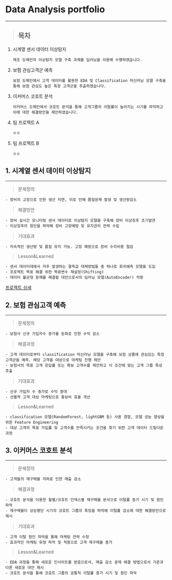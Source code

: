 # Data Analysis portfolio
--- 

> ## 목차

1. 시계열 센서 데이터 이상탐지
   
   `제조 도메인의 이상탐지 모델 구축 과제를 딥러닝을 이용해 수행하였습니다. `
3. 보험 관심고객군 예측
   
   `보험 도메인에서 고객 데이터를 활용한 EDA 및 Classification 머신러닝 모델 구축을 통해 보험 관심도 높은 특정 고객군을 추출하였습니다. `
4. 이커머스 코호트 분석
   
   `이커머스 도메인에서 코호트 분석을 통해 고객그룹의 이탈률이 높아지는 시기를 파악하고 이에 대한 해결방안을 제안하였습니다. `
5. 팀 프로젝트 A
   
   `ㅇㅇ`
6. 팀 프로젝트 B
    
   `ㅇㅇ`

## **1. 시계열 센서 데이터 이상탐지**
---

> 문제정의

```
- 장비의 고장으로 인한 생산 지연, 이로 인해 품질문제 발생 및 생산량감소
```

> 해결방안

```
- 장비 실시간 모니터링 센서 데이터로 이상탐지 모델을 구축해 장비 이상징후 조기발견
- 이상징후의 원인을 파악해 장비 고장예방 및 유지관리 전략 수립
```

> 기대효과

```
- 지속적인 생산량 및 품질 유지 가능. 고장 예방으로 장비 수리비용 절감
```

> Lesson&Learned

```
- 센서 데이터데에서 자주 발생하는 결측값 대체방법들 중 하나로 회귀예측 모델을 도입
- 프로젝트 목표 해결 위한 목표변수 재설정(Shifting)
- 데이터 불균형 문제를 해결할 대안으로서의 딥러닝 모델(AutoEncoder) 적용
```
[프로젝트 상세](https://github.com/2yangho/portfolio/tree/main/%ED%94%84%EB%A1%9C%EC%A0%9D%ED%8A%B8A)
## **2. 보험 관심고객 예측**
---

> 문제정의

```
- 보험사 신규 가입자수 증가율 둔화로 인한 수익 감소
```

> 해결과정

```
- 고객 데이터로부터 classification 머신러닝 모델을 구축해 보험 상품에 관심있는 특정 고객군을 예측. 해당 고객을 대상으로 마케팅 진행 제안
- 보험사의 목표 고객 응답률 또는 확보 고객수를 제안하고 이 조건에 맞는 고객 그룹 특성 추출
```

> 기대효과

```
- 신규 가입자 수 증가로 수익 증대
- 선별적 고객 대상 마케팅으로 홍보비 효율 개선
```

> Lesson&Learned

```
- classification 모델(RandomForest, lightGBM 등) 사용 경험, 모델 성능 향상을 위한 Feature Engineering
- 대상 고객의 목표 가입률 및 고객수를 만족시키는 조건을 찾기 위한 고객 데이터 드릴다운 과정 
```

## **3. 이커머스 코호트 분석**
---

> 문제정의

```
- 고객들의 재구매율 저하로 인한 매출 감소
```

> 해결과정

```
- 코호트 분석을 이용한 월별/코호트 인덱스별 재구매율 분석으로 이탈률 증가 시기 및 원인 파악
- 재구매율이 상승했던 시기의 코호트 그룹의 특징을 파악해 이탈률 감소에 대한 해결방안으로 제시
```

> 기대효과

```
- 고객 이탈 원인 파악을 통해 마케팅 전략 수정
- 효과적인 마케팅 유형 파악 및 적용으로 고객 재구매율 증가
```

> Lesson&Learned

```
- EDA 과정을 통해 새로운 인사이트를 얻음으로서, 매출 감소 문제 해결 방법으로서 기존과 다른 새로운 대안 제시
- 코호트 분석을 통해 코호트 그룹의 공통적 이탈률 증가 시기 및 원인 파악  
```
